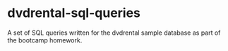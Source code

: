 # dvdrental-sql-queries
A set of SQL queries written for the dvdrental sample database as part of the bootcamp homework.
